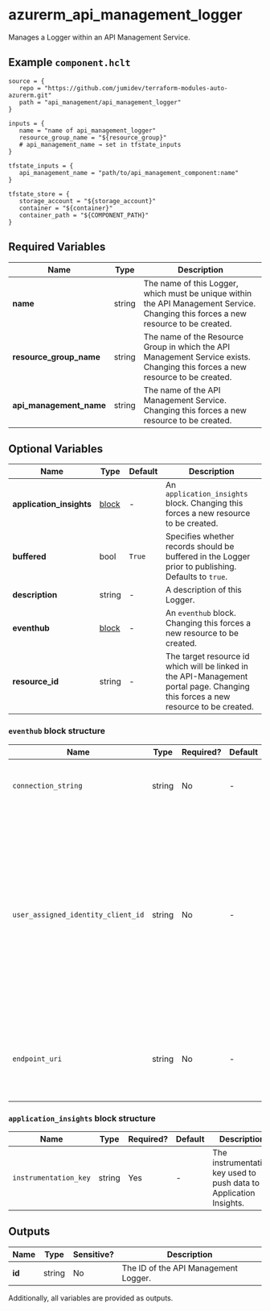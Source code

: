 # azurerm_api_management_logger

Manages a Logger within an API Management Service.

## Example `component.hclt`

```hcl
source = {
   repo = "https://github.com/jumidev/terraform-modules-auto-azurerm.git" 
   path = "api_management/api_management_logger" 
}

inputs = {
   name = "name of api_management_logger" 
   resource_group_name = "${resource_group}" 
   # api_management_name → set in tfstate_inputs
}

tfstate_inputs = {
   api_management_name = "path/to/api_management_component:name" 
}

tfstate_store = {
   storage_account = "${storage_account}" 
   container = "${container}" 
   container_path = "${COMPONENT_PATH}" 
}

```

## Required Variables

| Name | Type |  Description |
| ---- | --------- |  ----------- |
| **name** | string |  The name of this Logger, which must be unique within the API Management Service. Changing this forces a new resource to be created. | 
| **resource_group_name** | string |  The name of the Resource Group in which the API Management Service exists. Changing this forces a new resource to be created. | 
| **api_management_name** | string |  The name of the API Management Service. Changing this forces a new resource to be created. | 

## Optional Variables

| Name | Type |  Default  |  Description |
| ---- | --------- |  ----------- | ----------- |
| **application_insights** | [block](#application_insights-block-structure) |  -  |  An `application_insights` block. Changing this forces a new resource to be created. | 
| **buffered** | bool |  `True`  |  Specifies whether records should be buffered in the Logger prior to publishing. Defaults to `true`. | 
| **description** | string |  -  |  A description of this Logger. | 
| **eventhub** | [block](#eventhub-block-structure) |  -  |  An `eventhub` block. Changing this forces a new resource to be created. | 
| **resource_id** | string |  -  |  The target resource id which will be linked in the API-Management portal page. Changing this forces a new resource to be created. | 

### `eventhub` block structure

| Name | Type | Required? | Default | Description |
| ---- | ---- | --------- | ------- | ----------- |
| `connection_string` | string | No | - | The connection string of an EventHub Namespace. |
| `user_assigned_identity_client_id` | string | No | - | The Client Id of the User Assigned Identity  with the 'Azure Event Hubs Data Sender' role to the target EventHub Namespace. Required when 'endpoint_uri' is set. If not specified the System Assigned Identity will be used. |
| `endpoint_uri` | string | No | - | The endpoint address of an EventHub Namespace. Required when 'client_id' is set. |

### `application_insights` block structure

| Name | Type | Required? | Default | Description |
| ---- | ---- | --------- | ------- | ----------- |
| `instrumentation_key` | string | Yes | - | The instrumentation key used to push data to Application Insights. |



## Outputs

| Name | Type | Sensitive? | Description |
| ---- | ---- | --------- | --------- |
| **id** | string | No  | The ID of the API Management Logger. | 

Additionally, all variables are provided as outputs.
